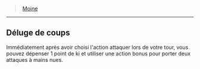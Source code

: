 ﻿---
!ClassFeatureItem
Id: monk_hd.md#déluge-de-coups
ParentLink: monk_hd.md#moine
Name: Déluge de coups
ParentName: Moine
NameLevel: 2
Attributes:
  Name: Déluge de coups
  Markdown: >+
    ## <!--Name-->Déluge de coups<!--/Name-->


    Immédiatement après avoir choisi l'action attaquer lors de votre tour, vous pouvez dépenser 1 point de ki et utiliser une action bonus pour porter deux attaques à mains nues.

  Description: >+
    Immédiatement après avoir choisi l'action attaquer lors de votre tour, vous pouvez dépenser 1 point de ki et utiliser une action bonus pour porter deux attaques à mains nues.

AttributesDictionary: >+
  Name: Déluge de coups

  Markdown: >+

    ## <!--Name-->Déluge de coups<!--/Name-->





    Immédiatement après avoir choisi l'action attaquer lors de votre tour, vous pouvez dépenser 1 point de ki et utiliser une action bonus pour porter deux attaques à mains nues.



  Description: >+

    Immédiatement après avoir choisi l'action attaquer lors de votre tour, vous pouvez dépenser 1 point de ki et utiliser une action bonus pour porter deux attaques à mains nues.



Description: >+
  Immédiatement après avoir choisi l'action attaquer lors de votre tour, vous pouvez dépenser 1 point de ki et utiliser une action bonus pour porter deux attaques à mains nues.

---
> [Moine](hd_monk.md)

---

## Déluge de coups

Immédiatement après avoir choisi l'action attaquer lors de votre tour, vous pouvez dépenser 1 point de ki et utiliser une action bonus pour porter deux attaques à mains nues.


